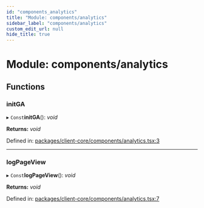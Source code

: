 ```yaml
---
id: "components_analytics"
title: "Module: components/analytics"
sidebar_label: "components/analytics"
custom_edit_url: null
hide_title: true
---
```


# Module: components/analytics

## Functions

### initGA

▸ `Const`**initGA**(): *void*

**Returns:** *void*

Defined in: [packages/client-core/components/analytics.tsx:3](https://github.com/xr3ngine/xr3ngine/blob/66a84a950/packages/client-core/components/analytics.tsx#L3)

___

### logPageView

▸ `Const`**logPageView**(): *void*

**Returns:** *void*

Defined in: [packages/client-core/components/analytics.tsx:7](https://github.com/xr3ngine/xr3ngine/blob/66a84a950/packages/client-core/components/analytics.tsx#L7)
